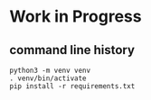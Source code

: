 # Work in Progress

## command line history

```
python3 -m venv venv
. venv/bin/activate
pip install -r requirements.txt
```


